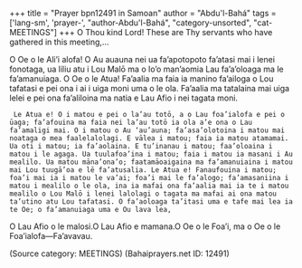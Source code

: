 +++
title = "Prayer bpn12491 in Samoan"
author = "Abdu'l-Bahá"
tags = ['lang-sm', 'prayer-', "author-Abdu'l-Bahá", "category-unsorted", "cat-MEETINGS"]
+++
O Thou kind Lord! These are Thy servants who have gathered in this meeting,…

 

O Oe o le Ali’i alofa! O Au auauna nei ua fa’apotopoto fa’atasi mai i lenei fonotaga, ua liliu atu i Lou Malō ma o lo’o man’aomia Lau fa’a’oloaga ma le fa’amanuiaga. O Oe o le Atua! Fa’aalia ma faia ia manino fa’ailoga o Lou tafatasi e pei ona i ai i uiga moni uma o le ola. Fa’aalia ma tatalaina mai uiga lelei e pei ona fa’aliloina ma natia e Lau Afio i nei tagata moni.

     Le Atua e! O i matou e pei o la’au totō, a o Lau foa’ialofa e pei o ūaga; fa’afouina ma faia nei la’au totō ia ola a’e ona o Lau fa’amaligi mai. O i matou o Au ‘au’auna; fa’asa’olotoina i matou mai noataga o mea faalelalolagi. E vālea i matou; faia ia matou atamamai. Ua oti i matou; ia fa’aolaina. E tu’inanau i matou; faa’oloaina i matou i le agaga. Ua tuulafoa’ina i matou; faia i matou ia masani i Au mealilo. Ua matou māna’ona’o; faatamāoaigaina ma fa’amanuiaina i matou mai Lou tuugā’oa e lē fa’atusalia. Le Atua e! Fanaufouina i matou; foa’i mai ia i matou le va’ai; foa’i mai le fa’alogo; fa’amasaniina i matou i mealilo o le ola, ina ia mafai ona fa’aalia mai ia te i matou mealilo o Lou Malō i lenei lalolagi o tagata ma mafai ai ona matou ta’utino atu Lou tafatasi. O fa’aoloaga ta’itasi uma e tafe mai lea ia te Oe; o fa’amanuiaga uma e Ou lava lea,

O Lau Afio o le malosi.O Lau Afio e mamana.O Oe o le Foa’i, ma o Oe o le Foa’ialofa—Fa’avavau.

(Source category: MEETINGS)
(Bahaiprayers.net ID: 12491)
